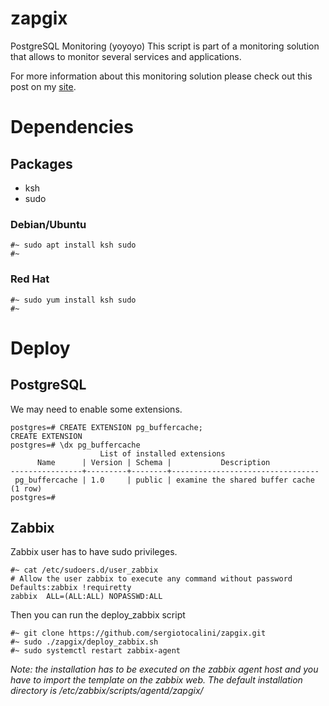 # zapgix
PostgreSQL Monitoring (yoyoyo)
This script is part of a monitoring solution that allows to monitor several
services and applications.

For more information about this monitoring solution please check out this post
on my [site](https://sergiotocalini.github.io/project/monitoring).

# Dependencies
## Packages
* ksh
* sudo

### Debian/Ubuntu

```
#~ sudo apt install ksh sudo
#~
```

### Red Hat

```
#~ sudo yum install ksh sudo
#~
```

# Deploy
## PostgreSQL
We may need to enable some extensions.
```
postgres=# CREATE EXTENSION pg_buffercache;
CREATE EXTENSION
postgres=# \dx pg_buffercache
                    List of installed extensions
      Name      | Version | Schema |           Description           
----------------+---------+--------+---------------------------------
 pg_buffercache | 1.0     | public | examine the shared buffer cache
(1 row)
postgres=#
```

## Zabbix

Zabbix user has to have sudo privileges.

```
#~ cat /etc/sudoers.d/user_zabbix
# Allow the user zabbix to execute any command without password
Defaults:zabbix !requiretty
zabbix  ALL=(ALL:ALL) NOPASSWD:ALL
```

Then you can run the deploy_zabbix script

```
#~ git clone https://github.com/sergiotocalini/zapgix.git
#~ sudo ./zapgix/deploy_zabbix.sh
#~ sudo systemctl restart zabbix-agent
```

*Note: the installation has to be executed on the zabbix agent host and you have to import the template on the zabbix web. The default installation directory is /etc/zabbix/scripts/agentd/zapgix/*
